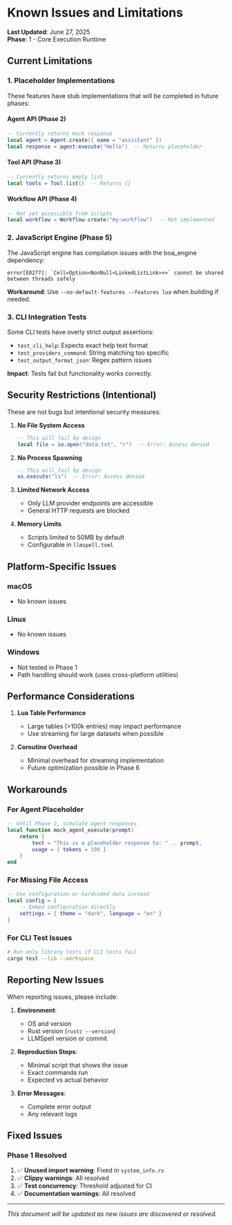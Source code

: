 # Known Issues and Limitations

**Last Updated**: June 27, 2025  
**Phase**: 1 - Core Execution Runtime

## Current Limitations

### 1. Placeholder Implementations

These features have stub implementations that will be completed in future phases:

#### Agent API (Phase 2)
```lua
-- Currently returns mock response
local agent = Agent.create({ name = "assistant" })
local response = agent:execute("Hello")  -- Returns placeholder
```

#### Tool API (Phase 3)
```lua
-- Currently returns empty list
local tools = Tool.list()  -- Returns {}
```

#### Workflow API (Phase 4)
```lua
-- Not yet accessible from scripts
local workflow = Workflow.create("my-workflow")  -- Not implemented
```

### 2. JavaScript Engine (Phase 5)

The JavaScript engine has compilation issues with the boa_engine dependency:

```
error[E0277]: `Cell<Option<NonNull<LinkedListLink>>>` cannot be shared between threads safely
```

**Workaround**: Use `--no-default-features --features lua` when building if needed.

### 3. CLI Integration Tests

Some CLI tests have overly strict output assertions:

- `test_cli_help`: Expects exact help text format
- `test_providers_command`: String matching too specific
- `test_output_format_json`: Regex pattern issues

**Impact**: Tests fail but functionality works correctly.

## Security Restrictions (Intentional)

These are not bugs but intentional security measures:

1. **No File System Access**
   ```lua
   -- This will fail by design
   local file = io.open("data.txt", "r")  -- Error: Access denied
   ```

2. **No Process Spawning**
   ```lua
   -- This will fail by design
   os.execute("ls")  -- Error: Access denied
   ```

3. **Limited Network Access**
   - Only LLM provider endpoints are accessible
   - General HTTP requests are blocked

4. **Memory Limits**
   - Scripts limited to 50MB by default
   - Configurable in `llmspell.toml`

## Platform-Specific Issues

### macOS
- No known issues

### Linux
- No known issues

### Windows
- Not tested in Phase 1
- Path handling should work (uses cross-platform utilities)

## Performance Considerations

1. **Lua Table Performance**
   - Large tables (>100k entries) may impact performance
   - Use streaming for large datasets when possible

2. **Coroutine Overhead**
   - Minimal overhead for streaming implementation
   - Future optimization possible in Phase 6

## Workarounds

### For Agent Placeholder
```lua
-- Until Phase 2, simulate agent responses
local function mock_agent_execute(prompt)
    return {
        text = "This is a placeholder response to: " .. prompt,
        usage = { tokens = 100 }
    }
end
```

### For Missing File Access
```lua
-- Use configuration or hardcoded data instead
local config = {
    -- Embed configuration directly
    settings = { theme = "dark", language = "en" }
}
```

### For CLI Test Issues
```bash
# Run only library tests if CLI tests fail
cargo test --lib --workspace
```

## Reporting New Issues

When reporting issues, please include:

1. **Environment**:
   - OS and version
   - Rust version (`rustc --version`)
   - LLMSpell version or commit

2. **Reproduction Steps**:
   - Minimal script that shows the issue
   - Exact commands run
   - Expected vs actual behavior

3. **Error Messages**:
   - Complete error output
   - Any relevant logs

## Fixed Issues

### Phase 1 Resolved

1. ✅ **Unused import warning**: Fixed in `system_info.rs`
2. ✅ **Clippy warnings**: All resolved
3. ✅ **Test concurrency**: Threshold adjusted for CI
4. ✅ **Documentation warnings**: All resolved

---

*This document will be updated as new issues are discovered or resolved.*